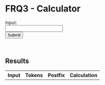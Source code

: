 # FRQ3 - Calculator


<form id="form">
  <label for="input">Input:</label><br>
  <input type="text" id="input" name="input"><br>
  <button type="submit" id="submit-button">Submit</button>
</form> 

<br/>

## Results
<!--- Table of results -->
<table id="table">
  <tr>
    <th>Input</th>
    <th>Tokens</th> 
    <th>Postfix</th>
    <th>Calculation</th>
  </tr>
</table>

<!--- Access API -->
<script>
  document.getElementById('form').addEventListener('submit', (event) => {
    event.preventDefault();
    let input = document.getElementById('input').value;

  // POST
  const url = 'https://blognorte.tk/api/calculator/create?exp='+input;
  fetch(url, {method: 'POST', headers:{"Accept":"application/json"}})
  .then(response => {
    console.log(response);
    response.text();}
)
  .then(data => {
      console.log(data);
      console.log("make table");
      const table = document.getElementById('table');
      const row = table.insertRow(-1);
      const inputCell = row.insertCell(0);
      const tokensCell = row.insertCell(1);
      const postfixCell = row.insertCell(2);
      const resultCell = row.insertCell(3);
      console.log("tables done");
      // Print data to table
      console.log("begin output data");
      console.log("expression");
      inputCell.innerHTML = data.expression;
      console.log("tokens");
      tokensCell.innerHTML = data.tokens;
      console.log("postfix");
      postfixCell.innerHTML = data.reverse_polish;
      console.log("output data");
      resultCell.innerHTML = data.result;
      console.log("data outputted");
    });
  }
  );
</script>